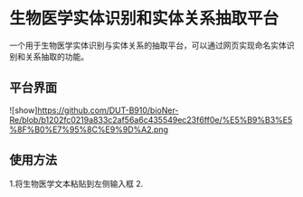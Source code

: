 # 生物医学实体识别和实体关系抽取平台
一个用于生物医学实体识别与实体关系的抽取平台，可以通过网页实现命名实体识别和关系抽取的功能。

## 平台界面
![show]https://github.com/DUT-B910/bioNer-Re/blob/b1202fc0219a833c2af56a6c435549ec23f6ff0e/%E5%B9%B3%E5%8F%B0%E7%95%8C%E9%9D%A2.png
## 使用方法
1.将生物医学文本粘贴到左侧输入框
2.

